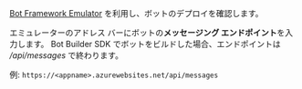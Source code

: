 [Bot Framework Emulator](~/bot-service-debug-emulator.md) を利用し、ボットのデプロイを確認します。 

エミュレーターのアドレス バーにボットの**メッセージング エンドポイント**を入力します。 Bot Builder SDK でボットをビルドした場合、エンドポイントは */api/messages* で終わります。

例: `https://<appname>.azurewebsites.net/api/messages`
